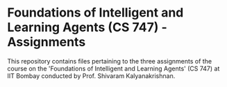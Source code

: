 # Foundations of Intelligent and Learning Agents (CS 747) - Assignments

This repository contains files pertaining to the three assignments of the course on the 'Foundations of Intelligent and Learning Agents' (CS 747) at IIT Bombay conducted by Prof. Shivaram Kalyanakrishnan.